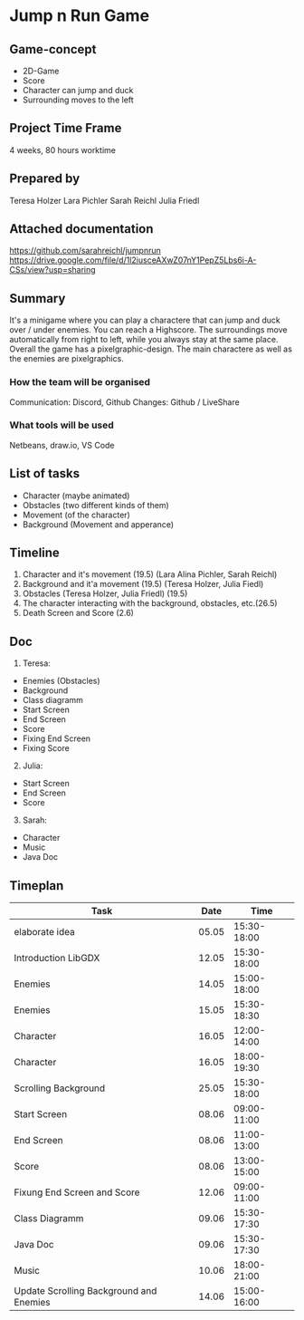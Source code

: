 # Jump n Run Game

## Game-concept

- 2D-Game
- Score
- Character can jump and duck
- Surrounding moves to the left

## Project Time Frame

4 weeks, 80 hours worktime

## Prepared by

Teresa Holzer
Lara Pichler
Sarah Reichl
Julia Friedl

## Attached documentation

https://github.com/sarahreichl/jumpnrun
https://drive.google.com/file/d/1l2iusceAXwZ07nY1PepZ5Lbs6i-A-CSs/view?usp=sharing

## Summary

It's a minigame where you can play a charactere that can jump and duck over / under enemies. You can reach a Highscore. The surroundings move automatically from right to left, while you always stay at the same place. Overall the game has a pixelgraphic-design. The main charactere as well as the enemies are pixelgraphics.

### How the team will be organised

Communication: Discord, Github
Changes: Github / LiveShare

### What tools will be used

Netbeans, draw.io, VS Code

## List of tasks

- Character (maybe animated)
- Obstacles (two different kinds of them)
- Movement (of the character)
- Background (Movement and apperance)

## Timeline

1. Character and it's movement (19.5) (Lara Alina Pichler, Sarah Reichl)
2. Background and it'a movement (19.5) (Teresa Holzer, Julia Fiedl)
3. Obstacles (Teresa Holzer, Julia Friedl) (19.5)
4. The character interacting with the background, obstacles, etc.(26.5)
5. Death Screen and Score (2.6)

## Doc

1. Teresa:

- Enemies (Obstacles)
- Background
- Class diagramm
- Start Screen
- End Screen
- Score
- Fixing End Screen
- Fixing Score

2. Julia:

- Start Screen
- End Screen
- Score

3. Sarah:

- Character
- Music
- Java Doc

## Timeplan

| Task                                    | Date  | Time        |
| --------------------------------------- | ----- | ----------- |
| elaborate idea                          | 05.05 | 15:30-18:00 |
| Introduction LibGDX                     | 12.05 | 15:30-18:00 |
| Enemies                                 | 14.05 | 15:00-18:00 |
| Enemies                                 | 15.05 | 15:30-18:30 |
| Character                               | 16.05 | 12:00-14:00 |
| Character                               | 16.05 | 18:00-19:30 |
| Scrolling Background                    | 25.05 | 15:30-18:00 |
| Start Screen                            | 08.06 | 09:00-11:00 |
| End Screen                              | 08.06 | 11:00-13:00 |
| Score                                   | 08.06 | 13:00-15:00 |
| Fixung End Screen and Score             | 12.06 | 09:00-11:00 |
| Class Diagramm                          | 09.06 | 15:30-17:30 |
| Java Doc                                | 09.06 | 15:30-17:30 |
| Music                                   | 10.06 | 18:00-21:00 |
| Update Scrolling Background and Enemies | 14.06 | 15:00-16:00 |
